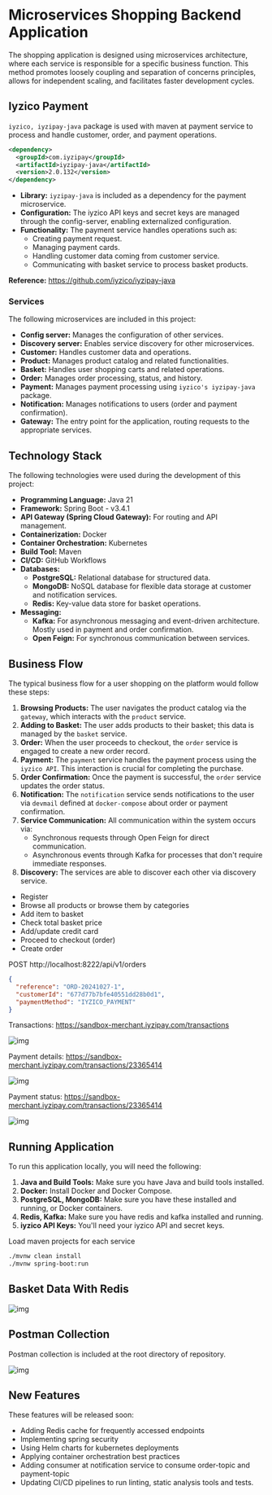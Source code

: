 # Microservices Shopping Backend Application

The shopping application is designed using microservices architecture, where each service is responsible for a specific business function. This method promotes loosely coupling and separation of concerns principles, allows for independent scaling, and facilitates faster development cycles.

## Iyzico Payment

`iyzico, iyzipay-java` package is used with maven at payment service to process and handle customer, order, and payment operations.

```xml
<dependency>
  <groupId>com.iyzipay</groupId>
  <artifactId>iyzipay-java</artifactId>
  <version>2.0.132</version>
</dependency>
```
*   **Library:** `iyzipay-java` is included as a dependency for the payment microservice.
*   **Configuration:** The iyzico API keys and secret keys are managed through the config-server, enabling externalized configuration.
*   **Functionality:** The payment service handles operations such as:
    *   Creating payment request.
    *   Managing payment cards.
    *   Handling customer data coming from customer service.
    *   Communicating with basket service to process basket products.

**Reference:** https://github.com/iyzico/iyzipay-java

### Services

The following microservices are included in this project:

*   **Config server:** Manages the configuration of other services.
*   **Discovery server:**  Enables service discovery for other microservices.
*   **Customer:** Handles customer data and operations.
*   **Product:** Manages product catalog and related functionalities.
*   **Basket:** Handles user shopping carts and related operations.
*   **Order:** Manages order processing, status, and history.
*   **Payment:** Manages payment processing using `iyzico's iyzipay-java` package.
*   **Notification:**  Manages notifications to users (order and payment confirmation).
*   **Gateway:** The entry point for the application, routing requests to the appropriate services.

## Technology Stack

The following technologies were used during the development of this project:

*   **Programming Language:** Java 21
*   **Framework:** Spring Boot - v3.4.1
*   **API Gateway (Spring Cloud Gateway):** For routing and API management.
*   **Containerization:** Docker
*   **Container Orchestration:** Kubernetes
*   **Build Tool:** Maven
*   **CI/CD:** GitHub Workflows
*   **Databases:**
    *   **PostgreSQL:** Relational database for structured data.
    *   **MongoDB:** NoSQL database for flexible data storage at customer and notification services.
    *   **Redis:** Key-value data store for basket operations.
*   **Messaging:**
    *   **Kafka:**  For asynchronous messaging and event-driven architecture. Mostly used in payment and order confirmation.
    *   **Open Feign:** For synchronous communication between services.


## Business Flow

The typical business flow for a user shopping on the platform would follow these steps:

1.  **Browsing Products:** The user navigates the product catalog via the `gateway`, which interacts with the `product` service.
2.  **Adding to Basket:** The user adds products to their basket; this data is managed by the `basket` service.
3.  **Order:**  When the user proceeds to checkout, the `order` service is engaged to create a new order record.
4.  **Payment:** The `payment` service handles the payment process using the `iyzico API`.  This interaction is crucial for completing the purchase.
5.  **Order Confirmation:** Once the payment is successful, the `order` service updates the order status.
6.  **Notification:** The `notification` service sends notifications to the user via `devmail` defined at `docker-compose` about order or payment confirmation.
7.  **Service Communication:** All communication within the system occurs via:
    *   Synchronous requests through Open Feign for direct communication.
    *   Asynchronous events through Kafka for processes that don't require immediate responses.
8.  **Discovery:**  The services are able to discover each other via discovery service.

* Register
* Browse all products or browse them by categories
* Add item to basket
* Check total basket price
* Add/update credit card
* Proceed to checkout (order)
* Create order 

POST   http://localhost:8222/api/v1/orders
```json
{
  "reference": "ORD-20241027-1",
  "customerId": "677d77b7bfe40551dd28b0d1",
  "paymentMethod": "IYZICO_PAYMENT"
}
```

Transactions: https://sandbox-merchant.iyzipay.com/transactions

![img](./images/img-1.png)

Payment details: https://sandbox-merchant.iyzipay.com/transactions/23365414

![img](./images/img-2.png)

Payment status: https://sandbox-merchant.iyzipay.com/transactions/23365414

![img](./images/img-3.png)


## Running Application

To run this application locally, you will need the following:

1.  **Java and Build Tools:** Make sure you have Java and build tools installed.
2.  **Docker:** Install Docker and Docker Compose.
3.  **PostgreSQL, MongoDB:** Make sure you have these installed and running, or Docker containers.
4.  **Redis, Kafka:** Make sure you have redis and kafka installed and running.
5.  **iyzico API Keys:** You'll need your iyzico API and secret keys.

Load maven projects for each service

```sh
./mvnw clean install
./mvnw spring-boot:run
```

## Basket Data With Redis

![img](./images/img-4.png)

## Postman Collection

Postman collection is included at the root directory of repository.

![img](./images/img-5.png)
## New Features 

These features will be released soon:

- Adding Redis cache for frequently accessed endpoints
- Implementing spring security
- Using Helm charts for kubernetes deployments
- Applying container orchestration best practices
- Adding consumer at notification service to consume order-topic and payment-topic
- Updating CI/CD pipelines to run linting, static analysis tools and tests.